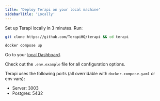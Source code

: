 ```yaml
---
title: 'Deploy Terapi on your local machine'
sidebarTitle: 'Locally'
---
```


Set up Terapi locally in 3 minutes. Run: 
```bash
git clone https://github.com/TerapiHQ/terapi && cd terapi
```
```bash
docker compose up
```

Go to your [local Dashboard](http://localhost:3003).

Check out the `.env.example` file for all configuration options. 

Terapi uses the following ports (all overridable with `docker-compose.yaml` or env vars): 
- Server: 3003
- Postgres: 5432

